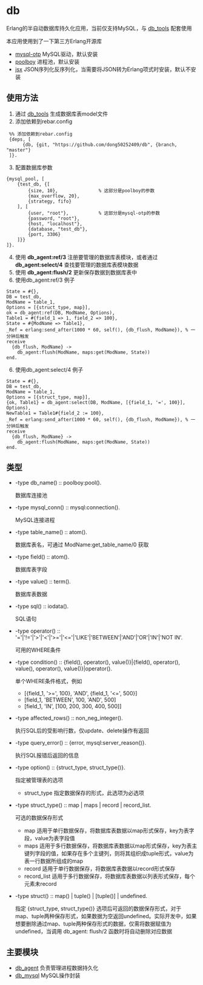 db
=====

Erlang的半自动数据库持久化应用，当前仅支持MySQL，与 [db_tools](https://github.com/dong50252409/db_tools) 配套使用

本应用使用到了一下第三方Erlang开源库

* [mysql-otp](https://github.com/mysql-otp/mysql-otp) MySQL驱动，默认安装
* [poolboy](https://github.com/devinus/poolboy) 进程池，默认安装
* [jsx](https://github.com/talentdeficit/jsx) JSON序列化反序列化，当需要将JSON转为Erlang项式时安装，默认不安装

使用方法
-----

1. 通过 [db_tools](https://github.com/dong50252409/db_tools) 生成数据库表model文件
2. 添加依赖到rebar.config

  ```
   %% 添加依赖到rebar.config
   {deps, [
        {db, {git, "https://github.com/dong50252409/db", {branch, "master"}
   ]}.
  ```

3. 配置数据库参数

  ```
  {mysql_pool, [
      {test_db, {[                  
          {size, 10},               % 这部分是poolboy的参数
          {max_overflow, 20},
          {strategy, fifo}
      ], [
          {user, "root"},           % 这部分是mysql-otp的参数
          {password, "root"},
          {host, "localhost"},
          {database, "test_db"},
          {port, 3306}
      ]}}
  ]}.
  ```

4. 使用 **db_agent:ref/3** 注册要管理的数据库表模块，或者通过 **db_agent:select/4** 查找要管理的数据库表模块数据
5. 使用 **db_agent:flush/2** 更新保存数据到数据库表中
6. 使用db_agent:ref/3 例子

  ```
  State = #{},
  DB = test_db,
  ModName = table_1,
  Options = [{struct_type, map}],
  ok = db_agent:ref(DB, ModName, Options),
  Table1 = #{field_1 => 1, field_2 => 100},
  State = #{ModName => Table1},
  _Ref = erlang:send_after(1000 * 60, self(), {db_flush, ModName}), % 一分钟后触发
  receive
    {db_flush, ModName} ->
      db_agent:flush(ModName, maps:get(ModName, State))
  end.
  ```

6. 使用db_agent:select/4 例子

  ```  
  State = #{},
  DB = test_db,
  ModName = table_1,
  Options = [{struct_type, map}],
  {ok, Table1} = db_agent:select(DB, ModName, [{field_1, '=', 100}], Options),
  NewTable1 = Table1#{field_2 := 100},
  _Ref = erlang:send_after(1000 * 60, self(), {db_flush, ModName}), % 一分钟后触发
  receive
    {db_flush, ModName} ->
      db_agent:flush(ModName, maps:get(ModName, State))
  end.
  ```

类型
----

* -type db_name() :: poolboy:pool().

  数据库连接池


* -type mysql_conn() :: mysql:connection().

  MySQL连接进程


* -type table_name() :: atom().

  数据库表名，可通过 ModName:get_table_name/0 获取


* -type field() :: atom().

  数据库表字段


* -type value() :: term().

  数据库表数据


* -type sql() :: iodata().

  SQL语句


* -type operator() :: '='|'!='|'>'|'<'|'>='|'<='|'LIKE'|'BETWEEN'|'AND'|'OR'|'IN'|'NOT IN'.

  可用的WHERE条件


* -type condition() :: {field(), operator(), value()}|{field(), operator(), value(), operator(), value()}|operator().

  单个WHERE条件格式，例如
    * [{field_1, '>=', 100}, 'AND', {field_1, '<=', 500}]
    * [field_1, 'BETWEEN', 100, 'AND', 500]
    * [field_1, 'IN', [100, 200, 300, 400, 500]]


* -type affected_rows() :: non_neg_integer().

  执行SQL后的受影响行数，仅update、delete操作有返回


* -type query_error() :: {error, mysql:server_reason()}.

  执行SQL报错后返回的信息


* -type option() :: {struct_type, struct_type()}.

  指定被管理表的选项
    * struct_type 指定数据保存的形式，此选项为必选项


* -type struct_type() :: map | maps | record | record_list.

  可选的数据保存形式
    * map 适用于单行数据保存，将数据库表数据以map形式保存，key为表字段，value为表字段值
    * maps 适用于多行数据保存，将数据库表数据以map形式保存，key为表主键列字段的值，如果存在多个主键列，则将其组织成tuple形式，value为表一行数据所组成的map
    * record 适用于单行数据保存，将数据库表数据以record形式保存
    * record_list 适用于多行数据保存，将数据库表数据以列表形式保存，每个元素未record


* -type struct() :: map() | tuple() | [tuple()] | undefined.

  指定 {struct_type, struct_type()}
  选项后可返回的数据保存形式，对于map、tuple两种保存形式，如果数据为空返回undefined。实际开发中，如果想要删除通过map、tuple两种保存形式的数据，仅需将数据赋值为undefined，当调用 db_agent:
  flush/2 函数时将自动删除对应数据

主要模块
----

* [db_agent](https://github.com/dong50252409/db/blob/master/src/db_agent.erl) 负责管理进程数据持久化
* [db_mysql](https://github.com/dong50252409/db/blob/master/src/db_mysql.erl) MySQL操作封装
